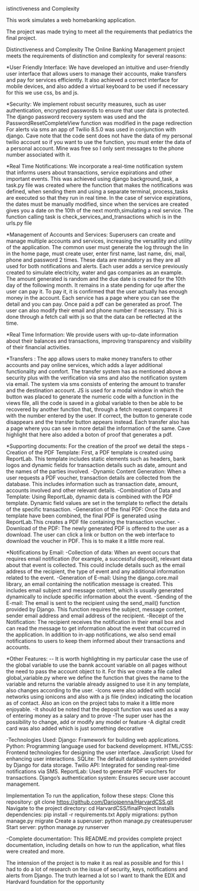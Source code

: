 istinctiveness and Complexity

This work simulates a web homebanking application.

The project was made trying to meet all the requirements that pediatrics the final project.

Distinctiveness and Complexity The Online Banking Management project meets the requirements of distinction and complexity for several reasons:

*User Friendly Interface: We have developed an intuitive and user-friendly user interface that allows users to manage their accounts, make transfers and pay for services efficiently. It also achieved a correct interface for mobile devices, and also added a virtual keyboard to be used if necessary for this we use css, bs and js.

*Security: We implement robust security measures, such as user authentication, encrypted passwords to ensure that user data is protected. The django password recovery system was used and the PasswordResetCompleteView function was modified in the page redirection For alerts via sms an app of Twilio 8.5.0 was used in conjunction with django. Cave note that the code sent does not have the data of my personal twilio account so if you want to use the function, you must enter the data of a personal account. Mine was free so I only sent messages to the phone number associated with it.

*Real Time Notifications:
We incorporate a real-time notification system that informs users about transactions, service expirations and 
other important events. 
This was achieved using django background_task, a task.py file was created where the function that makes the notifications was defined,
when sending them and using a separate terminal, process_tasks are executed so that they run in real time.
In the case of service expirations, the dates must be manually modified, since when the services are created 
gives you a date on the 10th of the next month,simulating a real service. The function calling task is check_services_and_transactions 
which is in the urls.py file

*Management of Accounts and Services:
Superusers can create and manage multiple accounts and services, increasing the versatility and utility of the application.
The common user must generate the log through the lin in the home page, must create user, enter first name, last name, dni, mail,
phone and password 2 times. These data are mandatory as they are all used for both notifications and alerts. 
Each user adds a service previously created to simulate electricity, water and gas companies as an example. 
The amount generated is random and the due date is created for the 10th day of the following month. It remains in a state 
pending for uqe after the user can pay it. To pay it, it is confirmed that the user actually has enough money in the account. 
Each service has a page where you can see the detail and you can pay. Once paid a pdf can be generated as proof.
The user can also modify their email and phone number if necessary. This is done through a fetch call with js 
so that the data can be reflected at the time.

*Real Time Information: 
We provide users with up-to-date information about their balances and transactions, improving transparency and visibility of their financial activities.

*Transfers :
The app allows users to make money transfers to other accounts and pay online services, which adds a layer
additional functionality and comfort. The transfer system has as mentioned above a security plus with the verification via sms
and also the notification system via email. The system via sms consists of entering the amount to transfer and the destination account.
JS is used for a modal window in which the button was placed to generate the numeric code with a function in the views file, 
alli the code is saved in a global variable to then be able to be recovered by another function that, through a fetch request compares it
with the number entered by the user. If correct, the button to generate code disappears and the transfer button appears instead. Each 
transfer also has a page where you can see in more detail the information of the same. Cave highlight that here also added a boton 
of proof that generates a pdf. 

*Supporting documents:
For the creation of the proof we detail the steps 
-Creation of the PDF Template:
First, a PDF template is created using ReportLab. This template includes static elements such as headers, 
bank logos and dynamic fields for transaction details such as date, amount and 
the names of the parties involved.
-Dynamic Content Generation:
When a user requests a PDF voucher, transaction details are collected from the database.
This includes information such as transaction date, amount, accounts involved and other relevant details.
-Combination of Data and Template:
Using ReportLab, dynamic data is combined with the PDF template. Dynamic field values are set in the
template to reflect the details of the specific transaction.
-Generation of the final PDF: 
Once the data and template have been combined, the final PDF is generated using ReportLab.This creates a PDF file 
containing the transaction voucher.
-Download of the PDF: 
The newly generated PDF is offered to the user as a download. The user can click a link or button on the
web interface to download the voucher in PDF. This is to make it a little more real.

*Notifications by Email:
-Collection of data:
When an event occurs that requires email notification (for example, a successful deposit),
relevant data about that event is collected. This could include details such as the email address of the 
recipient, the type of event and any additional information related to the event.
-Generation of E-mail:
Using the django.core.mail library, an email containing the notification message is created. 
This includes email subject and message content, which is usually generated dynamically to include 
specific information about the event.
-Sending of the E-mail: 
The email is sent to the recipient using the send_mail() function provided by Django.
This function requires the subject, message content, sender email address and 
email address of the recipient.
-Receipt of the Notification:
The recipient receives the notification in their email box and can read the message to get information about the event that occurred in the application.
In addition to in-app notifications, we also send email notifications to users to keep them
informed about their transactions and accounts.

*Other Features:
-- It is worth highlighting in my particular case the use of the global variable to use the bannk account variable on all pages 
without the need to pass the account object to it. For this we create a file called global_variable.py where we define the 
function that gives the name to the variable and returns the variable already assigned to use it in any template, also changes according to the user. 
-Icons were also added with social networks using ionicons and also with a js file (index) indicating the location as of 
contact. Also an icon on the project tabs to make it a little more enjoyable.
-It should be noted that the deposit function was used as a way of entering money as a salary and to prove
-The super user has the possibility to change, add or modify any model or feature
-A digital credit card was also added which is just something decorative


-Technologies Used:
Django: Framework for building web applications.
Python: Programming language used for backend development.
HTML/CSS: Frontend technologies for designing the user interface.
JavaScript: Used for enhancing user interactions.
SQLite: The default database system provided by Django for data storage.
Twilio API: Integrated for sending real-time notifications via SMS.
ReportLab: Used to generate PDF vouchers for transactions.
Django’s authentication system: Ensures secure user account management.

Implementation
To run the application, follow these steps:
Clone this repository: git clone https://github.com/Dariojpenna/HarvardCSS.git
Navigate to the project directory: cd HarvardCSS/finalProject
Installs dependencies: pip install -r requirements.txt
Apply migrations: python manage.py migrate
Create a superuser: python manage.py createsuperuser
Start server: python manage.py runserver

-Complete documentation:
This README.md provides complete project documentation, including details on how to run the application, what files were created and more.

The intension of the project is to make it as real as possible and for this I had to do a lot of research on the issue of security, keys, notifications and alerts from Django. The truth learned a lot so I want to thank the EDX and Hardvard foundation for the opportunity

